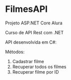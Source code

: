 # FilmesAPI
Projeto ASP.NET Core Alura

Curso de API Rest com .NET

API desenvolvida em C#:

Métodos:
1. Cadastrar filme
2. Recuperar todos os filmes
3. Recuperar filme por ID

